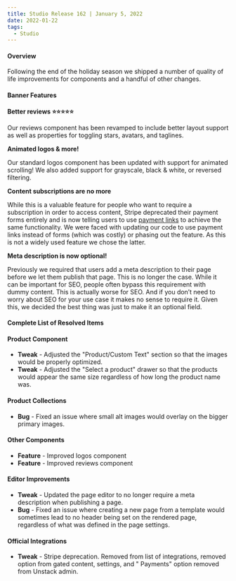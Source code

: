 ```yaml
---
title: Studio Release 162 | January 5, 2022
date: 2022-01-22
tags:
  - Studio
---
```


#### Overview

Following the end of the holiday season we shipped a number of quality of life improvements for components and a handful
of other changes.

#### Banner Features

**Better reviews ⭐⭐⭐⭐⭐**

Our reviews component has been revamped to include better layout support as well as properties for toggling stars,
avatars, and taglines.

**Animated logos & more!**

Our standard logos component has been updated with support for animated scrolling! We also added support for grayscale,
black & white, or reversed filtering.

**Content subscriptions are no more**

While this is a valuable feature for people who want to require a subscription in order to access content, Stripe
deprecated their payment forms entirely and is now telling users to
use [payment links](https://stripe.com/payments/payment-links) to achieve the same functionality. We were faced with
updating our code to use payment links instead of forms (which was costly) or phasing out the feature. As this is not a
widely used feature we chose the latter.

**Meta description is now optional!**

Previously we required that users add a meta description to their page before we let them publish that page. This is no
longer the case. While it can be important for SEO, people often bypass this requirement with dummy content. This is
actually worse for SEO. And if you don’t need to worry about SEO for your use case it makes no sense to require it.
Given this, we decided the best thing was just to make it an optional field.

#### Complete List of Resolved Items

#### Product Component

* **Tweak** - Adjusted the "Product/Custom Text" section so that the images would be properly optimized.
* **Tweak** - Adjusted the "Select a product" drawer so that the products would appear the same size regardless of how
  long the product name was.

#### Product Collections

* **Bug** - Fixed an issue where small alt images would overlay on the bigger primary images.

#### Other Components

* **Feature** - Improved logos component
* **Feature** - Improved reviews component

#### Editor Improvements

* **Tweak** - Updated the page editor to no longer require a meta description when publishing a page.
* **Bug** - Fixed an issue where creating a new page from a template would sometimes lead to no header being set on the
  rendered page, regardless of what was defined in the page settings.

#### Official Integrations

* **Tweak** - Stripe deprecation. Removed from list of integrations, removed option from gated content, settings, and "
  Payments" option removed from Unstack admin.
